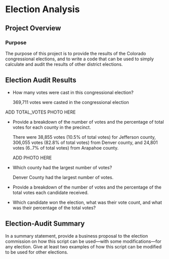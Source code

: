 # Election Analysis

## Project Overview



### Purpose

The purpose of this project is to provide the results of the Colorado congressional elections, and to write a code that can be used to simply calculate and audit the results of other district elections.

## Election Audit Results

- How many votes were cast in this congressional election?

  369,711 votes were casted in the congressional election

ADD TOTAL_VOTES PHOTO HERE

- Provide a breakdown of the number of votes and the percentage of total votes for each county in the precinct.

  There were 38,855 votes (10.5% of total votes) for Jefferson county, 306,055 votes (82.8% of total votes) from Denver county, and 24,801 votes (6..7% of total votes) from Arapahoe county.
  
  ADD PHOTO HERE
  
- Which county had the largest number of votes?

  Denver County had the largest number of votes.
  
- Provide a breakdown of the number of votes and the percentage of the total votes each candidate received.
- Which candidate won the election, what was their vote count, and what was their percentage of the total votes?

## Election-Audit Summary


In a summary statement, provide a business proposal to the election commission on how this script can be used—with some modifications—for any election. Give at least two examples of how this script can be modified to be used for other elections.
